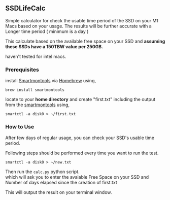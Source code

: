 ## SSDLifeCalc
Simple calculator for check the usable time period of the SSD on your M1 Macs based on your usage.
The results will be further accurate with a Longer time period ( minimum is a day )

This calculate based on the available free space on your SSD and **assuming these SSDs have a 150TBW value per 250GB.**

haven't tested for intel macs.

### Prerequisites

install [Smartmontools](https://www.smartmontools.org/) via [Homebrew](https://brew.sh/) using,
``` shell
brew install smartmontools
```

locate to your **home directory** and create "first.txt" including the output from the [smartmontools](https://www.smartmontools.org/) using,
``` shell
smartctl -a disk0 > ~/first.txt
```

### How to Use
After few days of regular usage, you can check your SSD's usable time period.

Following steps should be performed every time you want to run the test.

```shell
smartctl -a disk0 > ~/new.txt
```
Then run the `calc.py` python script.  
which will ask you to enter the avaiable Free Space on your SSD and Number of days elapsed since the creation of first.txt

This will output the result on your terminal window.